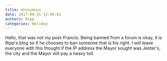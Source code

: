 ```yaml
---
title: Anonymous
date: 2017-08-31 12:46:01
authors: Ripp
categories: Holiday
---
```


 Hello, that was not my post-Francis. Being banned from a forum is okay, it is Ripp's blog so if he chooses to ban someone that is his right. I will leave everyone with this thought if the IP address the Mayor sought was Jester's, the city and the Mayor will pay a heavy toll.